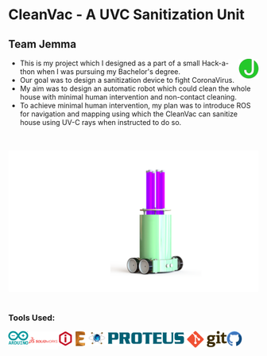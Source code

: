 # CleanVac - A UVC Sanitization Unit

## Team Jemma

<img width="40px" align="right" alt="Jemma Logo" src="Presentation/Images/Logo.png">

- This is my project which I designed as a part of a small Hack-a-thon when I was pursuing my Bachelor's degree.
- Our goal was to design a sanitization device to fight CoronaVirus.
- My aim was to design an automatic robot which could clean the whole house with minimal human intervention and non-contact cleaning.
- To achieve minimal human intervention, my plan was to introduce ROS for navigation and mapping using which the CleanVac can sanitize house using UV-C rays when instructed to do so.

<br />
<br />

  <img width="1000px" alt="Arduino" src="Presentation/Images/Mechanical Design/2.png">

<br />
<br />

### Tools Used:

<img width="40px" align="left" alt="Arduino" src="Resources/Logos/Arduino Logo.png">
<img width="60px" align="left" alt="Solidworks" src="Resources/Logos/Solidworks Logo.png">
<img width="30px" align="left" alt="Ideamaker" src="Resources/Logos/Ideamaker Logo.png">
<img width="30px" align="left" alt="Eagle CAD" src="Resources/Logos/Eagle Logo.png">
<img width="200px" align="left" alt="Proteus" src="Resources/Logos/Proteus Logo.png">
<img width="80px" align="left" alt="Git" src="Resources/Logos/Git Logo.jpeg">
<img width="30px" align="left" alt="GitHub" src="Resources/Logos/GitHub Logo.jpeg">
